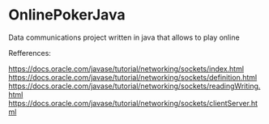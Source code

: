# OnlinePokerJava
Data communications project written in java that allows to play online

Refferences:

https://docs.oracle.com/javase/tutorial/networking/sockets/index.html
https://docs.oracle.com/javase/tutorial/networking/sockets/definition.html
https://docs.oracle.com/javase/tutorial/networking/sockets/readingWriting.html
https://docs.oracle.com/javase/tutorial/networking/sockets/clientServer.html
